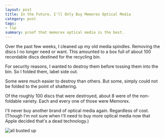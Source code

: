 ```yaml
---
layout: post
title: In the Future, I'll Only Buy Memorex Optical Media
category: post
tags:
- tip
summary: proof that memorex optical media is the best.
---
```


Over the past few weeks, I cleaned up my old media spindles. Removing the discs I no longer need or want. This amounted to a box full of about 100 recordable discs destined for the recycling bin.

<!--more-->

For security reasons, I wanted to destroy them before tossing them into the bin. So I folded them, label side out.

Some were much easier to destroy than others. But some, simply could not be folded to the point of shattering.

Of the roughly 100 discs that were destroyed, about 8 were of the non-foldable variety. Each and every one of those were Memorex.

I'll never buy another brand of optical media again. Regardless of cost. (Though I'm not sure when I'll need to buy more optical media now that Apple decided that's a dead technology.)

![all busted up](http://static.squarespace.com/static/4ff38cb884aecc34311d4290/t/512950fbe4b01fa6748b497e/1361662205472/iphone-20130223171950-0.jpg?format=500w)
